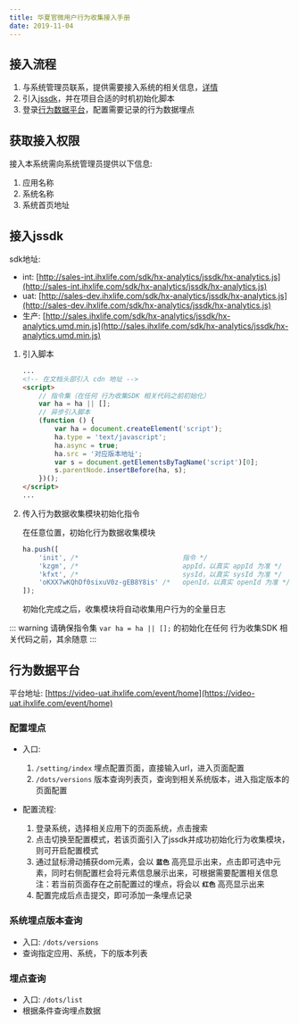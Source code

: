 ```yaml
---
title: 华夏官微用户行为收集接入手册
date: 2019-11-04
---
```


## 接入流程

1. 与系统管理员联系，提供需要接入系统的相关信息，[详情](#获取接入权限)
2. 引入[jssdk](接入jssdk)，并在项目合适的时机初始化脚本
3. 登录[行为数据平台](#行为数据平台)，配置需要记录的行为数据埋点

## 获取接入权限

接入本系统需向系统管理员提供以下信息: 
1. 应用名称
2. 系统名称
3. 系统首页地址

## 接入jssdk

sdk地址:
+ int: [http://sales-int.ihxlife.com/sdk/hx-analytics/jssdk/hx-analytics.js](http://sales-int.ihxlife.com/sdk/hx-analytics/jssdk/hx-analytics.js)
+ uat: [http://sales-dev.ihxlife.com/sdk/hx-analytics/jssdk/hx-analytics.js](http://sales-dev.ihxlife.com/sdk/hx-analytics/jssdk/hx-analytics.js)
+ 生产: [http://sales.ihxlife.com/sdk/hx-analytics/jssdk/hx-analytics.umd.min.js](http://sales.ihxlife.com/sdk/hx-analytics/jssdk/hx-analytics.umd.min.js)

1. 引入脚本

    ``` html
    ...
    <!-- 在文档头部引入 cdn 地址 -->
    <script>
        // 指令集（在任何 行为收集SDK 相关代码之前初始化）
        var ha = ha || [];
        // 异步引入脚本
        (function () {
            var ha = document.createElement('script');
            ha.type = 'text/javascript';
            ha.async = true;
            ha.src = '对应版本地址';
            var s = document.getElementsByTagName('script')[0];
            s.parentNode.insertBefore(ha, s);
        })();
    </script>
    ...
    ```

2. 传入行为数据收集模块初始化指令

    在任意位置，初始化行为数据收集模块
    ``` js
    ha.push([
        'init', /*                          指令 */
        'kzgm', /*                          appId，以真实 appId 为准 */
        'kfxt', /*                          sysId，以真实 sysId 为准 */
        'oKXX7wKQhDf0sixuV0z-gEB8Y8is' /*   openId，以真实 openId 为准 */
    ]);
    ```

    初始化完成之后，收集模块将自动收集用户行为的全量日志

::: warning
请确保指令集 `var ha = ha || [];` 的初始化在任何 行为收集SDK 相关代码之前，其余随意
:::

## 行为数据平台

平台地址: [https://video-uat.ihxlife.com/event/home](https://video-uat.ihxlife.com/event/home)

### 配置埋点

+ 入口: 
    1. `/setting/index` 埋点配置页面，直接输入url，进入页面配置
    2. `/dots/versions` 版本查询列表页，查询到相关系统版本，进入指定版本的页面配置

+ 配置流程:
    1. 登录系统，选择相关应用下的页面系统，点击搜索
    2. 点击切换至配置模式，若该页面引入了jssdk并成功初始化行为收集模块，则可开启配置模式
    3. 通过鼠标滑动捕获dom元素，会以 **`蓝色`** 高亮显示出来，点击即可选中元素，同时右侧配置栏会将元素信息展示出来，可根据需要配置相关信息  
        注：若当前页面存在之前配置过的埋点，将会以 **`红色`** 高亮显示出来
    4. 配置完成后点击提交，即可添加一条埋点记录

### 系统埋点版本查询

+ 入口: `/dots/versions`
+ 查询指定应用、系统，下的版本列表

### 埋点查询

+ 入口: `/dots/list`
+ 根据条件查询埋点数据
